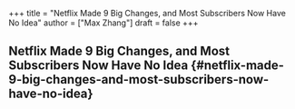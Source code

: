 +++
title = "Netflix Made 9 Big Changes, and Most Subscribers Now Have No Idea"
author = ["Max Zhang"]
draft = false
+++

## Netflix Made 9 Big Changes, and Most Subscribers Now Have No Idea {#netflix-made-9-big-changes-and-most-subscribers-now-have-no-idea}